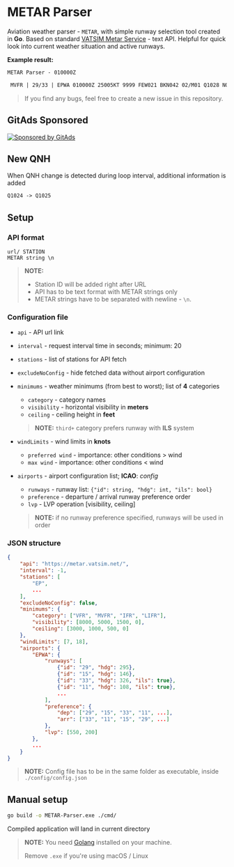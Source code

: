 # METAR Parser
Aviation weather parser - `METAR`, with simple runway selection tool created in **Go**. Based on standard [VATSIM Metar Service](https://metar.vatsim.net/) - text API. Helpful for quick look into current weather situation and active runways.

**Example result:**
```txt
METAR Parser - 010000Z

 MVFR | 29/33 | EPWA 010000Z 25005KT 9999 FEW021 BKN042 02/M01 Q1028 NOSIG
```

> If you find any bugs, feel free to create a new issue in this repository.

## GitAds Sponsored
[![Sponsored by GitAds](https://gitads.dev/v1/ad-serve?source=bartek-m/metar-parser@github)](https://gitads.dev/v1/ad-track?source=bartek-m/metar-parser@github)

## New QNH
When QNH change is detected during loop interval, additional information is added
```txt
Q1024 -> Q1025
```

## Setup
### API format
```
url/ STATION
METAR string \n
```
> **NOTE:** 
> - Station ID will be added right after URL
> - API has to be text format with METAR strings only
> - METAR strings have to be separated with newline - `\n`. 

### Configuration file
- `api` - API url link

- `interval` - request interval time in seconds; minimum: 20

- `stations` - list of stations for API fetch

- `excludeNoConfig` - hide fetched data without airport configuration

- `minimums` - weather minimums (from best to worst); list of **4** categories
    - `category` - category names
    - `visibility` - horizontal visibility in **meters** 
    - `ceiling` - ceiling height in **feet**
    > **NOTE:** `third+` category prefers runway with **ILS** system

- `windLimits` - wind limits in **knots**
    - `preferred wind` - importance: other conditions > wind
    - `max wind` - importance: other conditions < wind

- `airports` - airport configuration list; **ICAO**: *config*
    - `runways` - runway list: `{"id": string, "hdg": int, "ils": bool}`
    - `preference` - departure / arrival runway preference order
    - `lvp` - LVP operation [visibility, ceiling]
    > **NOTE:** if no runway preference specified, runways will be used in order


### JSON structure
```json
{
    "api": "https://metar.vatsim.net/",
    "interval": -1,
    "stations": [
        "EP",
        ...
    ],
    "excludeNoConfig": false,
    "minimums": {
        "category": ["VFR", "MVFR", "IFR", "LIFR"],
        "visibility": [8000, 5000, 1500, 0],
        "ceiling": [3000, 1000, 500, 0]
    },
    "windLimits": [7, 18],
    "airports": {
        "EPWA": {
            "runways": [
                {"id": "29", "hdg": 295},
                {"id": "15", "hdg": 146},
                {"id": "33", "hdg": 326, "ils": true},
                {"id": "11", "hdg": 108, "ils": true},
                ...
            ],
            "preference": {
                "dep": ["29", "15", "33", "11", ...],
                "arr": ["33", "11", "15", "29", ...]
            },
            "lvp": [550, 200]
        },
        ...
    }
}
```

> **NOTE:** Config file has to be in the same folder as executable, inside `./config/config.json`

## Manual setup
```bash
go build -o METAR-Parser.exe ./cmd/
```

Compiled application will land in current directory

> **NOTE:** You need [Golang](https://go.dev/dl/) installed on your machine.
> 
> Remove `.exe` if you're using macOS / Linux

<!-- GitAds-Verify: SK8UKSCOHTN5G2F5NMCOU13D5P22HS6N -->